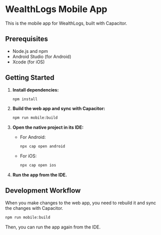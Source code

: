 # WealthLogs Mobile App

This is the mobile app for WealthLogs, built with Capacitor.

## Prerequisites

- Node.js and npm
- Android Studio (for Android)
- Xcode (for iOS)

## Getting Started

1. **Install dependencies:**

   ```bash
   npm install
   ```

2. **Build the web app and sync with Capacitor:**

   ```bash
   npm run mobile:build
   ```

3. **Open the native project in its IDE:**

   - For Android:

     ```bash
     npx cap open android
     ```

   - For iOS:

     ```bash
     npx cap open ios
     ```

4. **Run the app from the IDE.**

## Development Workflow

When you make changes to the web app, you need to rebuild it and sync the changes with Capacitor.

```bash
npm run mobile:build
```

Then, you can run the app again from the IDE.
